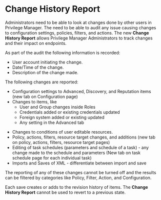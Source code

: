 [title]: # (Change History)
[tags]: # ( )
[priority]: # (7010)
# Change History Report

Administrators need to be able to look at changes done by other users in Privilege Manager. The need to be able to audit any issue causing changes to configuration settings, policies, filters, and actions. The new __Change History Report__ allows Privilege Manager Administrators to track changes and their impact on endpoints.

As part of the audit the following information is recorded:

* User account initiating the change.
* Date/Time of the change.
* Description of the change made.

The following changes are reported:

* Configuration settings to Advanced, Discovery, and Reputation items (new tab on Configuration page)
* Changes to items, like
  * User and Group changes inside Roles
  * Credentials added or existing credentials updated
  * Foreign system added or existing updated
  * Any setting in the Advanced tab
<!--  * Authentication provider changed -->
  * Changes to conditions of user editable resources.
* Policy, actions, filters, resource target changes, and additions (new tab on policy, actions, filters, resource target pages)
* Editing of task schedules (parameters and schedule of a task) - any change made to the schedule and parameters (New tab on task schedule page for each individual task)
* Imports and Saves of XML - differentiate between import and save

The reporting of any of these changes cannot be turned off and the results can be filtered by categories like Policy, Filter, Action, and Configuration.

Each save creates or adds to the revision history of items. The __Change History Report__ cannot be used to revert to a previous state.
